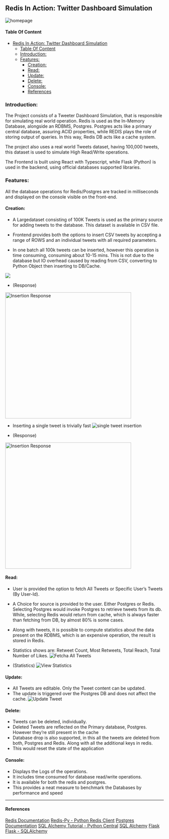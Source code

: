 ## Redis In Action: Twitter Dashboard Simulation

![homepage](https://github.com/llGOKUll/Redis-In-Action-Twitter-Simulation/blob/master/static/home.png)

#### Table Of Content
- [Redis In Action: Twitter Dashboard Simulation](#redis-in-action-twitter-dashboard-simulation)
    - [Table Of Content](#table-of-content)
  - [Introduction:](#introduction)
  - [Features:](#features)
    - [Creation:](#creation)
    - [Read:](#read)
    - [Update:](#update)
    - [Delete:](#delete)
    - [Console:](#console)
    - [References](#references)


### Introduction:
The Project consists of a Tweeter Dashboard Simulation, that is responsible for simulating real world operation. Redis is used as the In-Memory Database, alongside an RDBMS, Postgres. Postgres acts like a primary central database, assuring ACID properties, while REDIS plays the role of storing output of queries. In this way, Redis DB acts like a cache system. 

The project also uses a real world Tweets dataset, having 100,000 tweets, this dataset is used to simulate High Read/Write operations.

The Frontend is built using React with Typescript, while Flask (Python) is used in the backend, using official databases supported libraries.

### Features:
All the database operations for Redis/Postgres are tracked in milliseconds and displayed on the console visible on the front-end.

#### Creation:
+ A Largedataset consisting of 100K Tweets is used as the primary source for adding tweets to the database. This dataset is available in CSV file. 

+ Frontend provides both the options to insert CSV tweets by accepting a range of ROWS and an individual tweets with all required parameters.

+ In one batch all 100k tweets can be inserted, however this operation is time consuming, consuming about 10-15 mins. This is not due to the database but IO overhead caused by reading from CSV, converting to Python Object then inserting to DB/Cache.

![](https://github.com/llGOKUll/Redis-In-Action-Twitter-Simulation/blob/master/static/insert-range.jpeg)
  
+ (Response)
<img src="https://github.com/llGOKUll/Redis-In-Action-Twitter-Simulation/blob/master/static/insert-range-response.jpeg" alt="Insertion Response" height="400">

+ Inserting a single tweet is trivially fast
![single tweet insertion](https://github.com/llGOKUll/Redis-In-Action-Twitter-Simulation/blob/master/static/insert-single-tweet.jpeg)

+ (Response)
<img src="https://github.com/llGOKUll/Redis-In-Action-Twitter-Simulation/blob/master/static/single-tweet-response.jpeg" alt="Insertion Response" height="400">

#### Read:
+ User is provided the option to fetch All Tweets or Specific User’s Tweets (By User-Id).
+ A Choice for source is provided to the user. Either Postgres or Redis. Selecting Postgres would invoke Postgres to retrieve tweets from its db. While, selecting Redis would return from cache, which is always faster than fetching from DB, by almost 80% is some cases.
+ Along with tweets, it is possible to compute statistics about the data present on the RDBMS, which is an expensive operation, the result is stored in Redis.
+ Statistics shows are: Retweet Count, Most Retweets, Total Reach, Total Number of Likes.
![Fetcha All Tweets](https://github.com/llGOKUll/Redis-In-Action-Twitter-Simulation/blob/master/static/fetch_all.jpeg)

+ (Statistics)
![View Statistics](https://github.com/llGOKUll/Redis-In-Action-Twitter-Simulation/blob/master/static/statistics.jpeg)

#### Update:
+ All Tweets are editable. Only the Tweet content can be updated.
+ The update is triggered over the Postgres DB and does not affect the cache.
![Update Tweet](https://github.com/llGOKUll/Redis-In-Action-Twitter-Simulation/blob/master/static/update-tweet.jpeg)

#### Delete:
+ Tweets can be deleted, individually.
+ Deleted Tweets are reflected on the Primary database, Postgres. However they’re still present in the cache
+ Database drop is also supported, in this all the tweets are deleted from both, Postgres and Redis. Along with all the additional keys in redis.
+ This would reset the state of the application

#### Console:
+ Displays the Logs of the operations.
+ It includes time consumed for database read/write operations. 
+ It is available for both the redis and postgres.
+ This provides a neat measure to benchmark the Databases by performance and speed

---

#### References

[Redis Documentation]((https://redis.io/documentation))
[Redis-Py - Python Redis Client](https://github.com/andymccurdy/redis-py)
[Postgres Documentation](https://www.postgresql.org/docs/)
[SQL Alchemy Tutorial - Python Central](https://www.pythoncentral.io/sqlalchemy-orm-examples/)
[SQL Alchemy](https://docs.sqlalchemy.org/en/13/)
[Flask](https://flask.palletsprojects.com/en/1.1.x/)
[Flask - SQLAlchemy](https://flask-sqlalchemy.palletsprojects.com/en/2.x/)
